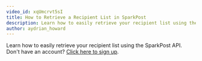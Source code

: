 ```yaml
---
video_id: xqUmcrvt5sI
title: How to Retrieve a Recipient List in SparkPost
description: Learn how to easily retrieve your recipient list using the SparkPost API.
author: aydrian_howard
---
```

Learn how to easily retrieve your recipient list using the SparkPost API. Don't have an account? [Click here to sign up](https://app.sparkpost.com/sign-up?src=SP-Website&sfdcid=701600000011daf).

